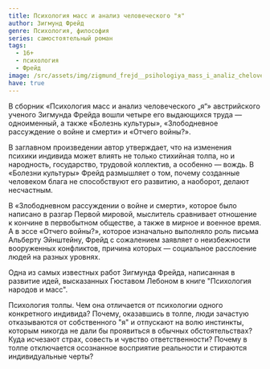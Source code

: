 ```yaml
---
title: Психология масс и анализ человеческого "я"
author: Зигмунд Фрейд
genre: Психология, философия
series: самостоятельный роман
tags:
  - 16+
  - психология
  - Фрейд
image: /src/assets/img/zigmund_frejd__psihologiya_mass_i_analiz_chelovecheskogo_ampquotyaampquot_sborni.jpeg
have: true
---
```

В сборник «Психология масс и анализ человеческого „я“» австрийского ученого Зигмунда Фрейда вошли четыре его выдающихся труда — одноименный, а также «Болезнь культуры», «Злободневное рассуждение о войне и смерти» и «Отчего войны?».

В заглавном произведении автор утверждает, что на изменения психики индивида может влиять не только стихийная толпа, но и народность, государство, трудовой коллектив, а особенно — вождь. В «Болезни культуры» Фрейд размышляет о том, почему созданные человеком блага не способствуют его развитию, а наоборот, делают несчастным.

В «Злободневном рассуждении о войне и смерти», которое было написано в разгар Первой мировой, мыслитель сравнивает отношение к кончине в первобытном обществе, а также в мирное и военное время. А в эссе «Отчего войны?», которое изначально выполняло роль письма Альберту Эйнштейну, Фрейд с сожалением заявляет о неизбежности вооруженных конфликтов, причина которых — социальное расслоение людей на разных уровнях.



 Одна из самых известных работ Зигмунда Фрейда, написанная в развитие идей, высказанных Гюставом Лебоном в книге "Психология народов и масс".

Психология толпы. Чем она отличается от психологии одного конкретного индивида? Почему, оказавшись в толпе, люди зачастую отказываются от собственного "я" и отпускают на волю инстинкты, которым никогда не дали бы проявиться в обычных обстоятельствах? Куда исчезают страх, совесть и чувство ответственности? Почему в толпе отключается осознанное восприятие реальности и стираются индивидуальные черты?
